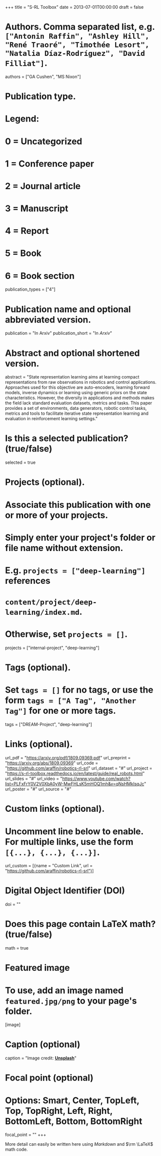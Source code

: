 +++
title = "S-RL Toolbox"
date = 2013-07-01T00:00:00
draft = false

# Authors. Comma separated list, e.g. `["Antonin Raffin", "Ashley Hill", "René Traoré", "Timothée Lesort", "Natalia Díaz-Rodríguez", "David Filliat"]`.
authors = ["GA Cushen", "MS Nixon"]

# Publication type.
# Legend:
# 0 = Uncategorized
# 1 = Conference paper
# 2 = Journal article
# 3 = Manuscript
# 4 = Report
# 5 = Book
# 6 = Book section
publication_types = ["4"]

# Publication name and optional abbreviated version.
publication = "In Arxiv"
publication_short = "In *Arxiv*"

# Abstract and optional shortened version.
abstract = "State representation learning aims at learning compact representations from raw observations in robotics and control applications. Approaches used for this objective are auto-encoders, learning forward models, inverse dynamics or learning using generic priors on the state characteristics. However, the diversity in applications and methods makes the field lack standard evaluation datasets, metrics and tasks. This paper provides a set of environments, data generators, robotic control tasks, metrics and tools to facilitate iterative state representation learning and evaluation in reinforcement learning settings."

# Is this a selected publication? (true/false)
selected = true

# Projects (optional).
#   Associate this publication with one or more of your projects.
#   Simply enter your project's folder or file name without extension.
#   E.g. `projects = ["deep-learning"]` references 
#   `content/project/deep-learning/index.md`.
#   Otherwise, set `projects = []`.
projects = ["internal-project", "deep-learning"]

# Tags (optional).
#   Set `tags = []` for no tags, or use the form `tags = ["A Tag", "Another Tag"]` for one or more tags.
tags = ["DREAM-Project", "deep-learning"]

# Links (optional).
url_pdf = "https://arxiv.org/pdf/1809.09369.pdf"
url_preprint = "https://arxiv.org/abs/1809.09369"
url_code = "https://github.com/araffin/robotics-rl-srl"
url_dataset = "#"
url_project = "https://s-rl-toolbox.readthedocs.io/en/latest/guide/real_robots.html"
url_slides = "#"
url_video = "https://www.youtube.com/watch?list=PLFxFrY0V2V0XbA0yW-MwFHLsK5mHOQ1mh&v=qNsHMkIsqJc"
url_poster = "#"
url_source = "#"

# Custom links (optional).
#   Uncomment line below to enable. For multiple links, use the form `[{...}, {...}, {...}]`.
url_custom = [{name = "Custom Link", url = "https://github.com/araffin/robotics-rl-srl"}]

# Digital Object Identifier (DOI)
doi = ""

# Does this page contain LaTeX math? (true/false)
math = true

# Featured image
# To use, add an image named `featured.jpg/png` to your page's folder. 
[image]
  # Caption (optional)
  caption = "Image credit: [**Unsplash**](https://github.com/araffin/robotics-rl-srl)"

  # Focal point (optional)
  # Options: Smart, Center, TopLeft, Top, TopRight, Left, Right, BottomLeft, Bottom, BottomRight
  focal_point = ""
+++

More detail can easily be written here using *Markdown* and $\rm \LaTeX$ math code.
